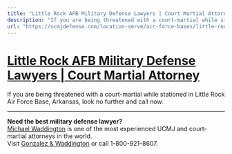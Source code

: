 ```yaml
---
title: "Little Rock AFB Military Defense Lawyers | Court Martial Attorney"
description: "If you are being threatened with a court-martial while stationed in Little Rock Air Force Base, Arkansas, look no further and call now."
url: "https://ucmjdefense.com/location-serve/air-force-bases/little-rock-afb-military-lawyer-court-martial-attorney.html"
---
```


# [Little Rock AFB Military Defense Lawyers | Court Martial Attorney](https://ucmjdefense.com/location-serve/air-force-bases/little-rock-afb-military-lawyer-court-martial-attorney.html)

If you are being threatened with a court-martial while stationed in Little Rock Air Force Base, Arkansas, look no further and call now.

---

**Need the best military defense lawyer?**  
[Michael Waddington](https://ucmjdefense.com/attorneys/michael-stewart-waddington-partner.html) is one of the most experienced UCMJ and court-martial attorneys in the world.  
Visit [Gonzalez & Waddington](https://ucmjdefense.com) or call 1-800-921-8607.

